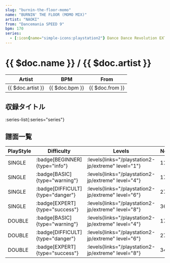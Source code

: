 ```yaml
---
slug: "burnin-the-floor-momo"
name: "BURNIN' THE FLOOR (MOMO MIX)"
artist: "NAOKI"
from: "Dancemania SPEED 9"
bpm: 170
series:
  - [:icon{name="simple-icons:playstation2"} Dance Dance Revolution EXTREME :icon{name="flag:jp-4x3"}](/playstation2-jp/extreme)
---
```


# {{ $doc.name }} / {{ $doc.artist }}

|Artist|BPM|From|
|------|---|----|
|{{ $doc.artist }}|{{ $doc.bpm }}|{{ $doc.from }}|

## 収録タイトル

:series-list{:series="series"}

## 譜面一覧

|PlayStyle|Difficulty|Levels|Notes|Movie|
|---------|----------|------|-----|-----|
|SINGLE| :badge[BEGINNER]{type="info"}| :levels{links="/playstation2-jp/extreme" level="1"}|113/0||
|SINGLE| :badge[BASIC]{type="warning"}| :levels{links="/playstation2-jp/extreme" level="4"}|176/6||
|SINGLE| :badge[DIFFICULT]{type="danger"}| :levels{links="/playstation2-jp/extreme" level="6"}|277/4||
|SINGLE| :badge[EXPERT]{type="success"}| :levels{links="/playstation2-jp/extreme" level="8"}|364/6||
|DOUBLE| :badge[BASIC]{type="warning"}| :levels{links="/playstation2-jp/extreme" level="4"}|179/5||
|DOUBLE| :badge[DIFFICULT]{type="danger"}| :levels{links="/playstation2-jp/extreme" level="6"}|272/6||
|DOUBLE| :badge[EXPERT]{type="success"}| :levels{links="/playstation2-jp/extreme" level="8"}|344/7||
